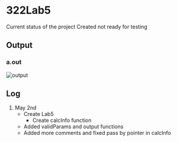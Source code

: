# 322Lab5
Current status of the project
Created not ready for testing
## Output
### a.out
![output](https://cdn.discordapp.com/attachments/636118363298463747/706310491194130493/a_out.PNG)
## Log
1. May 2nd
   - Create Lab5
     - Create calcInfo function
   - Added validParams and output functions
   - Added more comments and fixed pass by pointer in calcInfo
